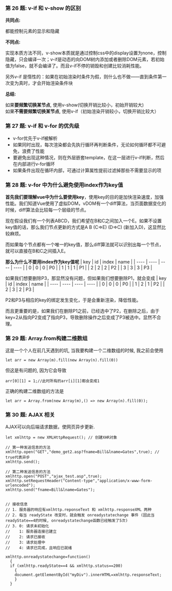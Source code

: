 ### 第 26 题: v-if 和 v-show 的区别

**共同点:**

都能控制元素的显示和隐藏

**不同点:**

实现本质方法不同，v-show本质就是通过控制css中的display设置为none，控制隐藏，只会编译一次；v-if是动态的向DOM树内添加或者删除DOM元素，若初始值为false，就不会编译了。而且v-if不停的销毁和创建比较消耗性能。 

另外v-if 是惰性的：如果在初始渲染时条件为假，则什么也不做——直到条件第一次变为真时，才会开始渲染条件块

**总结:**

如果**要频繁切换某节点**, 使用v-show(切换开销比较小，初始开销较大)<br />
如果**不需要频繁切换某节点**, 使用v-if（初始渲染开销较小，切换开销比较大）



### 第 27 题: v-if 和 v-for 的优先级
- v-for优先于v-if被解析 
- 如果同时出现，每次渲染都会先执行循环再判断条件，无论如何循环都不可避免，浪费了性能 
- 要避免出现这种情况，则在外层嵌套template，在这一层进行v-if判断，然后在内部进行v-for循环 
- 如果条件出现在循环内部，可通过计算属性提前过滤掉那些不需要显示的项


### 第 28 题: v-for 中为什么避免使用index作为key值

**首先我们要理解vue中为什么要使用key**，使用key的目的是加快渲染速度，加强性能。我们知道Vue使用了虚拟DOM，vDOM有一个diff算法，当页面数据变化的时候，diff算法会比较每一个层级的节点。

现在假设我们有一个列表ABCD，我们希望在B和C之间加入一个E。如果不设置key值的话，那么我们节点更新的方式是A B (C=>E) (D=>C) (新加入D)，这显然比较麻烦。

而如果每个节点都有一个唯一的key值，那么diff算法就可以识别出每一个节点，就可以直接在B和C之间插入E。

**那么为什么不要用index作为key值呢**
|  key   |  id  | index | name |
|  ----  | ---- | ----  | ---- |
|   0    |   0  |   0   |  P0  |
|   1    |   1  |   1   |  P1  |
|   2    |   2  |   2   |  P2  |
|   3    |   3  |   3   |  P3  |

如果我们想要删除P3，那显然没有问题，但如果我们想要删除P1，就会变成
|  key   |  id  | index | name |
|  ----  | ---- | ----  | ---- |
|   0    |   0  |   0   |  P0  |
|   1    |   2  |   1   |  P2  |
|   2    |   3  |   2   |  P3  |

P2和P3与相应的key的绑定发生变化，于是会重新渲染，降低性能。

而且更重要的是，如果我们在删除P1之前，已经选中了P2，在删除之后，由于key=2从指向P2变成了指向P3，导致删除操作之后变成了P3被选中。显然不合理。




### 第 29 题: Array.from构建二维数组
这是一个个人在前几天遇到的坑, 当我要构建一个二维数组的时候, 我之前会使用
```JS
let arr = new Array(m).fill(new Array(n).fill(0))
```
但这是有问题的, 因为它会导致
```JS
arr[0][1] = 1;//此时所有的arr[i][1]都会变成1
```
正确的构建二维数组的方法是
```JS
let arr = Array.from(new Array(m),() => new Array(n).fill(0));
```


### 第 30 题: AJAX 相关

AJAX可以向后端请求数据，使网页异步更新.
```JS
let xmlhttp = new XMLHttpRequest(); // 创建XHR对象

// 第一种发送信息的方法
xmlhttp.open("GET","demo_get2.asp?fname=Bill&lname=Gates",true); // true代表异步
xmlhttp.send();

// 第二种发送信息的方法
xmlhttp.open("POST","ajax_test.asp",true);
xmlhttp.setRequestHeader("Content-type","application/x-www-form-urlencoded");
xmlhttp.send("fname=Bill&lname=Gates");


// 接收信息
// 1. 服务器的响应有xmlhttp.reponseText 和 xmlhttp.responseXML 两种
// 2. 每当 readyState 改变时，就会触发 onreadystatechange 事件 (因此当readyState==4的时候, onreadystatechange函数已经触发了5次)
// 3. 0: 请求未初始化
//    1: 服务器连接已建立
//    2: 请求已接收
//    3: 请求处理中
//    4: 请求已完成，且响应已就绪

xmlhttp.onreadystatechange=function()
  {
  if (xmlhttp.readyState==4 && xmlhttp.status==200)
    {
    document.getElementById("myDiv").innerHTML=xmlhttp.responseText;
    }
  }

```

